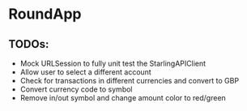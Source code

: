 # RoundApp

## TODOs:
- Mock URLSession to fully unit test the StarlingAPIClient
- Allow user to select a different account
- Check for transactions in different currencies and convert to GBP
- Convert currency code to symbol
- Remove in/out symbol and change amount color to red/green
